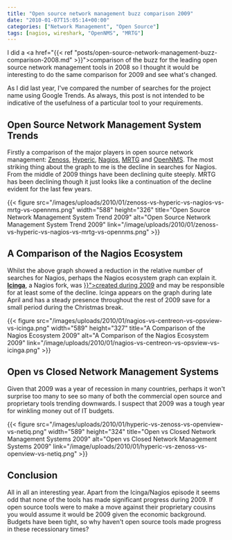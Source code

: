 ```yaml
---
title: "Open source network management buzz comparison 2009"
date: "2010-01-07T15:05:14+00:00"
categories: ["Network Management", "Open Source"]
tags: [nagios, wireshark, "OpenNMS", "MRTG"]
---
```


I did a <a href="{{< ref "posts/open-source-network-management-buzz-comparison-2008.md" >}}">comparison of the buzz for the leading open source network management tools in 2008</a> so I thought it would be interesting to do the same comparison for 2009 and see what's changed.

As I did last year, I've compared the number of searches for the project name using Google Trends. As always, this post is not intended to be indicative of the usefulness of a particular tool to your requirements.
<h2>Open Source Network Management System Trends</h2>
Firstly a comparison of the major players in open source network management: <a href="http://www.zenoss.com/">Zenoss</a>, <a href="http://www.hyperic.com/">Hyperic</a>, <a href="http://www.nagios.org/">Nagios</a>, <a href="http://oss.oetiker.ch/mrtg/">MRTG</a> and <a href="http://www.opennms.org/">OpenNMS</a>. The most striking thing about the graph to me is the decline in searches for Nagios. From the middle of 2009 things have been declining quite steeply. MRTG has been declining though it just looks like a continuation of the decline evident for the last few years.

{{< figure src="/images/uploads/2010/01/zenoss-vs-hyperic-vs-nagios-vs-mrtg-vs-opennms.png" width="588" height="326" title="Open Source Network Management System Trend 2009" alt="Open Source Network Management System Trend 2009" link="/image/uploads/2010/01/zenoss-vs-hyperic-vs-nagios-vs-mrtg-vs-opennms.png" >}}

<h2>A Comparison of the Nagios Ecosystem</h2>
Whilst the above graph showed a reduction in the relative number of searches for Nagios, perhaps the Nagios ecosystem graph can explain it. <a href="http://www.icinga.org/"><strong>Icinga</strong></a>, a Nagios fork, was <a href="{{< ref "posts/nagios-begets-icinga.md" >}}">created during 2009</a> and may be responsible for at least some of the decline. Icinga appears on the graph during late April and has a steady presence throughout the rest of 2009 save for a small period during the Christmas break.

{{< figure src="/images/uploads/2010/01/nagios-vs-centreon-vs-opsview-vs-icinga.png" width="589" height="327" title="A Comparison of the Nagios Ecosystem 2009" alt="A Comparison of the Nagios Ecosystem 2009" link="/image/uploads/2010/01/nagios-vs-centreon-vs-opsview-vs-icinga.png" >}}

<h2>Open vs Closed Network Management Systems</h2>
Given that 2009 was a year of recession in many countries, perhaps it won't surprise too many to see so many of both the commercial open source and proprietary tools trending downwards. I suspect that 2009 was a tough year for winkling money out of IT budgets.

{{< figure src="/images/uploads/2010/01/hyperic-vs-zenoss-vs-openview-vs-netiq.png" width="589" height="324" title="Open vs Closed Network Management Systems 2009" alt="Open vs Closed Network Management Systems 2009" link="/image/uploads/2010/01/hyperic-vs-zenoss-vs-openview-vs-netiq.png" >}}

<h2>Conclusion</h2>
All in all an interesting year. Apart from the Icinga/Nagios episode it seems odd that none of the tools has made significant progress during 2009. If open source tools were to make a move against their proprietary cousins you would assume it would be 2009 given the economic background. Budgets have been tight, so why haven't open source tools made progress in these recessionary times?
